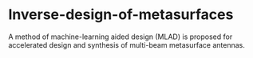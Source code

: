 # Inverse-design-of-metasurfaces
A method of machine-learning aided design (MLAD) is proposed for accelerated design and synthesis of multi-beam metasurface antennas.
